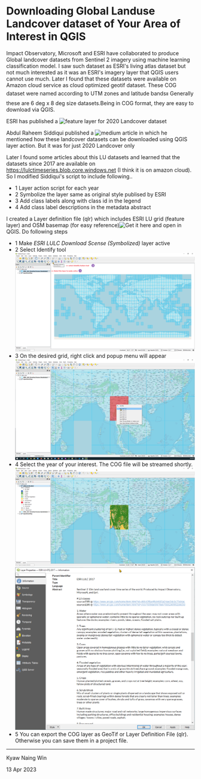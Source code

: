 # Downloading Global Landuse Landcover dataset of Your Area of Interest in QGIS

Impact Observatory, Microsoft and ESRI have collaborated to produce Global landcover datasets from Sentinel 2 imagery using machine learning classification model. I saw such dataset as ESRI's living atlas dataset but not much interested as it was an ESRI's imagery layer that QGIS users cannot use much. Later I found that these datasets were available on Amazon cloud service as cloud optimized geotif dataset. These COG dataset were named according to UTM zones and latitude bands။ Generally these are 6 deg x 8 deg size datasets.Being in COG format, they are easy to download via QGIS.

ESRI has published a  ![feature layer]( https://services.arcgis.com/P3ePLMYs2RVChkJx/arcgis/rest/services/LULC_2020_Download_Scenes/FeatureServer/0) for 2020 Landcover dataset

Abdul Raheem Siddiqui published a ![medium article ]( https://ar-siddiqui.medium.com/visualize-download-and-use-esri-10m-global-land-use-dataset-in-qgis-using-qgis-actions-and-cogs-71667c623311) in which  he mentioned how these landcover datasets can be downloaded using QGIS layer action. But it was for just 2020 Landcover only

Later I found some articles about this LU datasets and learned that the datasets since 2017 are available on https://lulctimeseries.blob.core.windows.net (I think it is on amazon cloud). So I modified Siddiqui's script to include following..

 - 1 Layer action script for each year
 - 2 Symbolize the layer same as original style publised by ESRI
 - 3 Add class labels along with class id in the legend
 - 4 Add class label descriptions in the metadata abstract

I created a Layer definition file (qlr) which includes ESRI LU grid (feature layer) and OSM basemap (for easy reference)![Get it here](ESRI_LULC-downloadable-layers_and_OSM-Basemap.qlr) and open in QGIS. Do following steps

 - 1 Make *ESRI LULC Download Scense (Symbolized)* layer active
 - 2 Select Identify tool
![](images/esri_lu_qlr_opened.png)
 - 3 On the desired grid, right click and popup menu will appear 
![](images/esri_lu_rightclick_menu.png)
 - 4 Select the year of your interest. The COG file will be streamed shortly.
![](images/esri_lu_loaded.png)
![](images/esri_lu_meta.png)
 - 5 You can export the COG layer as GeoTif or Layer Definition File (qlr). Otherwise you can save them in a project file.

----
Kyaw Naing Win

13 Apr 2023
